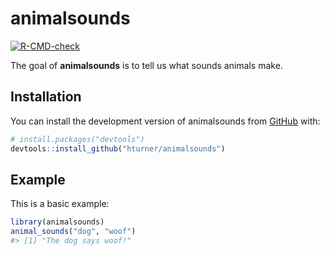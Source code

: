 
<!-- README.md is generated from README.Rmd. Please edit that file -->

# animalsounds

<!-- badges: start -->

[![R-CMD-check](https://github.com/hturner/animalsounds/actions/workflows/R-CMD-check.yaml/badge.svg)](https://github.com/hturner/animalsounds/actions/workflows/R-CMD-check.yaml)
<!-- badges: end -->

The goal of **animalsounds** is to tell us what sounds animals make.

## Installation

You can install the development version of animalsounds from
[GitHub](https://github.com/) with:

``` r
# install.packages("devtools")
devtools::install_github("hturner/animalsounds")
```

## Example

This is a basic example:

``` r
library(animalsounds)
animal_sounds("dog", "woof")
#> [1] "The dog says woof!"
```
